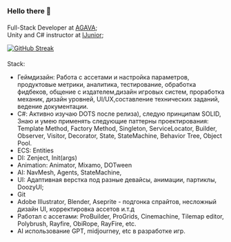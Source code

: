 ### Hello there 👋

#### 

Full-Stack Developer at [AGAVA](https://agava.tech/);<br>
Unity and C# instructor at [IJunior](https://ijunior.ru/unity-start);<br>

[![GitHub Streak](https://streak-stats.demolab.com?user=Valerian-4epik)](https://git.io/streak-stats)

#### 

Stack:
- Геймдизайн: Работа с ассетами и настройка параметров, продуктовые метрики, аналитика, тестирование, обработка фидбеков, общение с издателем,дизайн игровых систем, проработка механик, дизайн уровней, UI/UX,составление технических заданий, ведение документации.
 - C#: Активно изучаю DOTS после релиза), следую принципам SOLID, Знаю и умею применять следующие паттерны проектирования: Template Method, Factory Method, Singleton, ServiceLocator, Builder, Observer, Visitor, Decorator, State, StateMachine, Behavior Tree, Object Pool.
 - ECS: Entities
 - DI: Zenject, Init(args)
 - Animation: Animator, Mixamo, DOTween
 - AI: NavMesh, Agents, StateMachine,
 - UI: Адаптивная верстка под разные девайсы, анимации, партиклы, DoozyUI;
 - Git
 - Adobe Illustrator, Blender, Aseprite - подгонка спрайтов, несложный дизайн UI, корректировка ассетов и.т.д
 - Работал с ассетами: ProBuilder, ProGrids, Cinemachine, Tilemap editor, Polybrush, Rayfire, ObiRope, RayFire, etc.
 - АI использование GPT, midjourney, etc в разработке игр.
